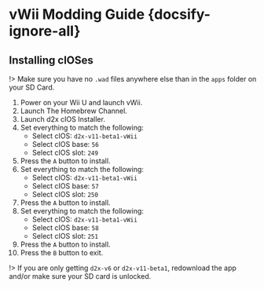# vWii Modding Guide {docsify-ignore-all}

## Installing cIOSes

!> Make sure you have no `.wad` files anywhere else than in the `apps` folder on your SD Card.

1. Power on your Wii U and launch vWii.
2. Launch The Homebrew Channel.
3. Launch d2x cIOS Installer.
4. Set everything to match the following:
   - Select cIOS: `d2x-v11-beta1-vWii`
   - Select cIOS base: `56`
   - Select cIOS slot: `249`
5. Press the `A` button to install.
6. Set everything to match the following:
   - Select cIOS: `d2x-v11-beta1-vWii`
   - Select cIOS base: `57`
   - Select cIOS slot: `250`
7. Press the `A` button to install.
8. Set everything to match the following:
   - Select cIOS: `d2x-v11-beta1-vWii`
   - Select cIOS base: `58`
   - Select cIOS slot: `251`
9. Press the `A` button to install.
10. Press the `B` button to exit.

!> If you are only getting `d2x-v6` or `d2x-v11-beta1`, redownload the app and/or make sure your SD card is unlocked.
